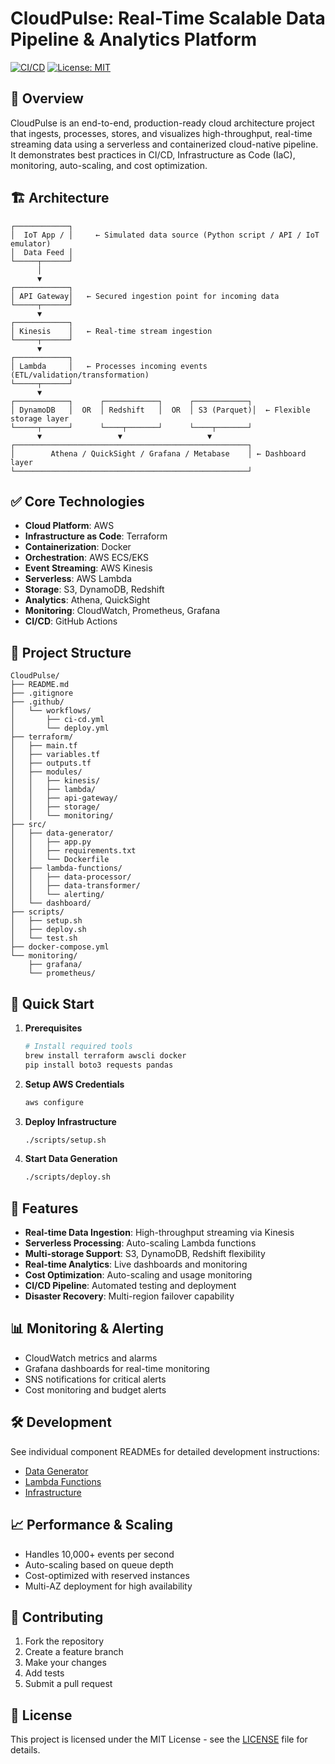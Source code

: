 # CloudPulse: Real-Time Scalable Data Pipeline & Analytics Platform

[![CI/CD](https://github.com/your-username/cloudpulse/workflows/CI-CD/badge.svg)](https://github.com/your-username/cloudpulse/actions)
[![License: MIT](https://img.shields.io/badge/License-MIT-yellow.svg)](https://opensource.org/licenses/MIT)

## 🚀 Overview

CloudPulse is an end-to-end, production-ready cloud architecture project that ingests, processes, stores, and visualizes high-throughput, real-time streaming data using a serverless and containerized cloud-native pipeline. It demonstrates best practices in CI/CD, Infrastructure as Code (IaC), monitoring, auto-scaling, and cost optimization.

## 🏗️ Architecture

```
┌────────────┐
│  IoT App / │     ← Simulated data source (Python script / API / IoT emulator)
│  Data Feed │
└─────┬──────┘
      │
      ▼
┌────────────┐
│ API Gateway│   ← Secured ingestion point for incoming data
└─────┬──────┘
      ▼
┌────────────┐
│ Kinesis    │   ← Real-time stream ingestion
└─────┬──────┘
      ▼
┌────────────┐
│ Lambda     │   ← Processes incoming events (ETL/validation/transformation)
└─────┬──────┘
      ▼
┌────────────┐      ┌────────────┐      ┌────────────┐
│ DynamoDB   │  OR  │ Redshift   │  OR  │ S3 (Parquet)│  ← Flexible storage layer
└─────┬──────┘      └────┬───────┘      └────┬───────┘
      ▼                 ▼                   ▼
┌────────────────────────────────────────────────────┐
│        Athena / QuickSight / Grafana / Metabase    │ ← Dashboard layer
└────────────────────────────────────────────────────┘
```

## ✅ Core Technologies

- **Cloud Platform**: AWS
- **Infrastructure as Code**: Terraform
- **Containerization**: Docker
- **Orchestration**: AWS ECS/EKS
- **Event Streaming**: AWS Kinesis
- **Serverless**: AWS Lambda
- **Storage**: S3, DynamoDB, Redshift
- **Analytics**: Athena, QuickSight
- **Monitoring**: CloudWatch, Prometheus, Grafana
- **CI/CD**: GitHub Actions

## 📁 Project Structure

```
CloudPulse/
├── README.md
├── .gitignore
├── .github/
│   └── workflows/
│       ├── ci-cd.yml
│       └── deploy.yml
├── terraform/
│   ├── main.tf
│   ├── variables.tf
│   ├── outputs.tf
│   ├── modules/
│   │   ├── kinesis/
│   │   ├── lambda/
│   │   ├── api-gateway/
│   │   ├── storage/
│   │   └── monitoring/
├── src/
│   ├── data-generator/
│   │   ├── app.py
│   │   ├── requirements.txt
│   │   └── Dockerfile
│   ├── lambda-functions/
│   │   ├── data-processor/
│   │   ├── data-transformer/
│   │   └── alerting/
│   └── dashboard/
├── scripts/
│   ├── setup.sh
│   ├── deploy.sh
│   └── test.sh
├── docker-compose.yml
└── monitoring/
    ├── grafana/
    └── prometheus/
```

## 🚀 Quick Start

1. **Prerequisites**
   ```bash
   # Install required tools
   brew install terraform awscli docker
   pip install boto3 requests pandas
   ```

2. **Setup AWS Credentials**
   ```bash
   aws configure
   ```

3. **Deploy Infrastructure**
   ```bash
   ./scripts/setup.sh
   ```

4. **Start Data Generation**
   ```bash
   ./scripts/deploy.sh
   ```

## 🔧 Features

- **Real-time Data Ingestion**: High-throughput streaming via Kinesis
- **Serverless Processing**: Auto-scaling Lambda functions
- **Multi-storage Support**: S3, DynamoDB, Redshift flexibility
- **Real-time Analytics**: Live dashboards and monitoring
- **Cost Optimization**: Auto-scaling and usage monitoring
- **CI/CD Pipeline**: Automated testing and deployment
- **Disaster Recovery**: Multi-region failover capability

## 📊 Monitoring & Alerting

- CloudWatch metrics and alarms
- Grafana dashboards for real-time monitoring
- SNS notifications for critical alerts
- Cost monitoring and budget alerts

## 🛠️ Development

See individual component READMEs for detailed development instructions:
- [Data Generator](src/data-generator/README.md)
- [Lambda Functions](src/lambda-functions/README.md)
- [Infrastructure](terraform/README.md)

## 📈 Performance & Scaling

- Handles 10,000+ events per second
- Auto-scaling based on queue depth
- Cost-optimized with reserved instances
- Multi-AZ deployment for high availability

## 🤝 Contributing

1. Fork the repository
2. Create a feature branch
3. Make your changes
4. Add tests
5. Submit a pull request

## 📄 License

This project is licensed under the MIT License - see the [LICENSE](LICENSE) file for details.
